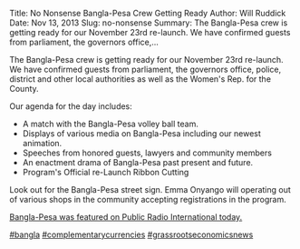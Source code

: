 Title: No Nonsense Bangla-Pesa Crew Getting Ready
Author: Will Ruddick
Date: Nov 13, 2013
Slug: no-nonsense
Summary: The Bangla-Pesa crew is getting ready for our November 23rd
re-launch. We have confirmed guests from parliament, the governors
office,...

The Bangla-Pesa crew is getting ready for our November 23rd re-launch.
We have confirmed guests from parliament, the governors office, police,
district and other local authorities as well as the Women's Rep. for
the County.

Our agenda for the day includes:

- A match with the Bangla-Pesa volley ball team.
- Displays of various media on Bangla-Pesa including our newest
  animation.
- Speeches from honored guests, lawyers and community members
- An enactment drama of Bangla-Pesa past present and future.
- Program's Official re-Launch Ribbon Cutting

Look out for the Bangla-Pesa street sign. Emma Onyango will operating
out of various shops in the community accepting registrations in the
program.

[Bangla-Pesa was featured on Public Radio International
today.](http://www.pri.org/stories/2013-11-13/african-slum-lacked-cash-so-people-made-their-own)

[#bangla](https://www.grassrootseconomics.org/blog/hashtags/bangla)
[#complementarycurrencies](https://www.grassrootseconomics.org/blog/hashtags/complementarycurrencies)
[#grassrootseconomicsnews](https://www.grassrootseconomics.org/blog/hashtags/grassrootseconomicsnews)
